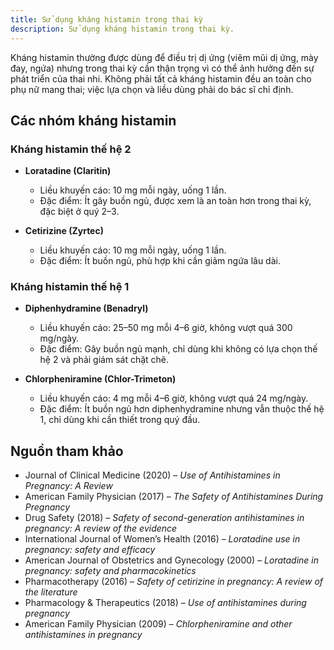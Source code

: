 ```yaml
---
title: Sử dụng kháng histamin trong thai kỳ
description: Sử dụng kháng histamin trong thai kỳ.
---
```


Kháng histamin thường được dùng để điều trị dị ứng (viêm mũi dị ứng, mày đay, ngứa) nhưng trong thai kỳ cần thận trọng vì có thể ảnh hưởng đến sự phát triển của thai nhi. Không phải tất cả kháng histamin đều an toàn cho phụ nữ mang thai; việc lựa chọn và liều dùng phải do bác sĩ chỉ định.

## Các nhóm kháng histamin

### Kháng histamin thế hệ 2

- **Loratadine (Claritin)**

  - Liều khuyến cáo: 10 mg mỗi ngày, uống 1 lần.
  - Đặc điểm: Ít gây buồn ngủ, được xem là an toàn hơn trong thai kỳ, đặc biệt ở quý 2–3.

- **Cetirizine (Zyrtec)**
  - Liều khuyến cáo: 10 mg mỗi ngày, uống 1 lần.
  - Đặc điểm: Ít buồn ngủ, phù hợp khi cần giảm ngứa lâu dài.

### Kháng histamin thế hệ 1

- **Diphenhydramine (Benadryl)**

  - Liều khuyến cáo: 25–50 mg mỗi 4–6 giờ, không vượt quá 300 mg/ngày.
  - Đặc điểm: Gây buồn ngủ mạnh, chỉ dùng khi không có lựa chọn thế hệ 2 và phải giám sát chặt chẽ.

- **Chlorpheniramine (Chlor-Trimeton)**
  - Liều khuyến cáo: 4 mg mỗi 4–6 giờ, không vượt quá 24 mg/ngày.
  - Đặc điểm: Ít buồn ngủ hơn diphenhydramine nhưng vẫn thuộc thế hệ 1, chỉ dùng khi cần thiết trong quý đầu.

## Nguồn tham khảo

- Journal of Clinical Medicine (2020) – _Use of Antihistamines in Pregnancy: A Review_
- American Family Physician (2017) – _The Safety of Antihistamines During Pregnancy_
- Drug Safety (2018) – _Safety of second-generation antihistamines in pregnancy: A review of the evidence_
- International Journal of Women’s Health (2016) – _Loratadine use in pregnancy: safety and efficacy_
- American Journal of Obstetrics and Gynecology (2000) – _Loratadine in pregnancy: safety and pharmacokinetics_
- Pharmacotherapy (2016) – _Safety of cetirizine in pregnancy: A review of the literature_
- Pharmacology & Therapeutics (2018) – _Use of antihistamines during pregnancy_
- American Family Physician (2009) – _Chlorpheniramine and other antihistamines in pregnancy_
